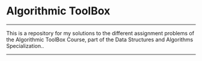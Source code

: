 # Algorithmic ToolBox
---
This is a repository for my solutions to the different assignment problems of the Algorithmic ToolBox Course, part of the Data Structures and Algorithms Specialization..

---
